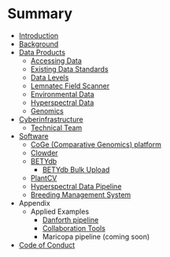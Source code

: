 # Summary

* [Introduction](README.md)
* [Background](chapter1.md)
* [Data Products](data_products.md)
   * [Accessing Data](data_access.md)
   * [Existing Data Standards](existing_data_standards.md)
   * [Data Levels](data_levels.md)
   * [Lemnatec Field Scanner](lemnatec_field_scanner_output.md)
   * [Environmental Data](environmental_data.md)
   * [Hyperspectral Data](hyperspectral_data.md)
   * [Genomics](genomics_pipeline.md)
* [Cyberinfrastructure](cyberinfrastructure.md)
   * [Technical Team](people.md)
* [Software](software.md)
   * [CoGe (Comparative Genomics) platform](coge_comparative_genomics_platform.md)
   * [Clowder](clowder.md)
   * [BETYdb](betydb.md)
       * [BETYdb Bulk Upload](betydb_bulk_upload.md)
   * [PlantCV](plantcv.md)
   * [Hyperspectral Data Pipeline](hyperspectral_data_pipeline.md)
   * [Breeding Management System](breeding_management_system.md)
* Appendix
   * Applied Examples
       * [Danforth pipeline](danforth.md)
       * [Collaboration Tools](collaboration_tools.md)
       * Maricopa pipeline (coming soon)
* [Code of Conduct](code_of_conduct.md)

